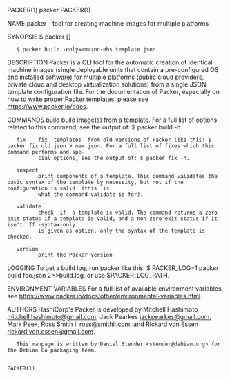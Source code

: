 PACKER(1)                                                                      packer                                                                      PACKER(1)

NAME
       packer - tool for creating machine images for multiple platforms

SYNOPSIS
       $ packer <command> [<options>] <args>

       $ packer build -only=amazon-ebs template.json

DESCRIPTION
       Packer is a CLI tool for the automatic creation of identical machine images (single deployable units that contain a pre-configured OS and installed software)
       for multiple platforms (public cloud providers, private cloud and desktop virtualization solutions) from a single JSON template configuration file.  For  the
       documentation of Packer, especially on how to write proper Packer templates, please see <https://www.packer.io/docs>.

COMMANDS
       build  build image(s) from a template. For a full list of options related to this command, see the output of: $ packer build -h.

       fix    fix  templates  from old versions of Packer like this: $ packer fix old.json > new.json. For a full list of fixes which this command performs and spe‐
              cial options, see the output of: $ packer fix -h.

       inspect
              print components of a template. This command validates the basic syntax of the template by necessity, but not if the configuration is valid  (this  is
              what the command validate is for).

       validate
              check  if  a template is valid. The command returns a zero exit status if a template is valid, and a non-zero exit status if it isn't. If -syntax-only
              is given as option, only the syntax of the template is checked.

       version
              print the Packer version

LOGGING
       To get a build log, run packer like this: $ PACKER_LOG=1 packer build foo.json 2>>build.log, or use $PACKER_LOG_PATH.

ENVIRONMENT VARIABLES
       For a full list of available environment variables, see <https://www.packer.io/docs/other/environmental-variables.html>.

AUTHORS
       HashiCorp's Packer is developed by Mitchell Hashimoto  <mitchell.hashimoto@gmail.com>,  Jack  Pearkes  <jackpearkes@gmail.com>,  Mark  Peek,  Ross  Smith  II
       <ross@smithii.com>, and Rickard von Essen <rickard.von.essen@gmail.com>.

       This manpage is written by Daniel Stender <stender@debian.org> for the Debian Go packaging team.

                                                                                                                                                           PACKER(1)
